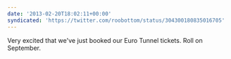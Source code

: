 ```yaml
---
date: '2013-02-20T18:02:11+00:00'
syndicated: 'https://twitter.com/roobottom/status/304300180835016705'
---
```

Very excited that we've just booked our Euro Tunnel tickets. Roll on September.
